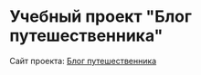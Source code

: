 # Учебный проект "Блог путешественника" #
Сайт проекта: [Блог путешественника](http://adel-ismagilov.ru/lessons/traveler/)
